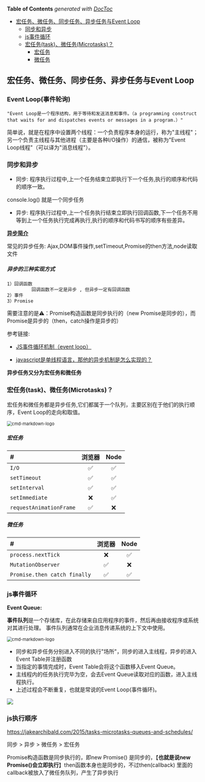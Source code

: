 <!-- START doctoc generated TOC please keep comment here to allow auto update -->
<!-- DON'T EDIT THIS SECTION, INSTEAD RE-RUN doctoc TO UPDATE -->
**Table of Contents**  *generated with [DocToc](https://github.com/thlorenz/doctoc)*

- [宏任务、微任务、同步任务、异步任务与Event Loop](#%E5%AE%8F%E4%BB%BB%E5%8A%A1%E5%BE%AE%E4%BB%BB%E5%8A%A1%E5%90%8C%E6%AD%A5%E4%BB%BB%E5%8A%A1%E5%BC%82%E6%AD%A5%E4%BB%BB%E5%8A%A1%E4%B8%8Eevent-loop)
  - [同步和异步](#%E5%90%8C%E6%AD%A5%E5%92%8C%E5%BC%82%E6%AD%A5)
  - [js事件循环](#js%E4%BA%8B%E4%BB%B6%E5%BE%AA%E7%8E%AF)
  - [宏任务(task)、微任务(Microtasks)？](#%E5%AE%8F%E4%BB%BB%E5%8A%A1task%E5%BE%AE%E4%BB%BB%E5%8A%A1microtasks)
    - [宏任务](#%E5%AE%8F%E4%BB%BB%E5%8A%A1)
    - [微任务](#%E5%BE%AE%E4%BB%BB%E5%8A%A1)

<!-- END doctoc generated TOC please keep comment here to allow auto update -->

## 宏任务、微任务、同步任务、异步任务与Event Loop

### Event Loop(事件轮询)

```wiki
"Event Loop是一个程序结构，用于等待和发送消息和事件。（a programming construct that waits for and dispatches events or messages in a program.）"
```

简单说，就是在程序中设置两个线程：一个负责程序本身的运行，称为"主线程"；另一个负责主线程与其他进程（主要是各种I/O操作）的通信，被称为"Event Loop线程"（可以译为"消息线程"）。

### 同步和异步

- 同步: 程序执行过程中,上一个任务结束立即执行下一个任务,执行的顺序和代码的顺序一致。

console.log() 就是一个同步任务

- 异步: 程序执行过程中,上一个任务执行结束立即执行回调函数,下一个任务不用等到上一个任务执行完成再执行,执行的顺序和代码书写的顺序有些差异。

[**异步简介**](https://developer.mozilla.org/zh-CN/docs/learn/JavaScript/%E5%BC%82%E6%AD%A5/%E7%AE%80%E4%BB%8B)

常见的异步任务: Ajax,DOM事件操作,setTimeout,Promise的then方法,node读取文件

##### 异步的三种实现方式

```markdown
1）回调函数 
         回调函数不一定是异步 , 但异步一定有回调函数 
2）事件
3）Promise
```

需要注意的是⚠️：Promise构造函数是同步执行的（new Promise是同步的），而Promise是异步的（then，catch操作是异步的）

参考链接:

- [JS事件循环机制（event loop）](https://juejin.im/post/5b498d245188251b193d4059#heading-2)

- [javascript是单线程语言，那他的异步机制是怎么实现的？](https://github.com/zlx362211854/daily-study/issues/22#)

**异步任务又分为宏任务和微任务**

### 宏任务(task)、微任务(Microtasks)？

宏任务和微任务都是异步任务,它们都属于一个队列，主要区别在于他们的执行顺序，Event Loop的走向和取值。

<img src="https://user-gold-cdn.xitu.io/2018/7/14/164974fa4b42e4af?imageView2/0/w/1280/h/960/format/webp/ignore-error/1" alt="cmd-markdown-logo" style="zoom:80%;" />

##### 宏任务

| #                       | 浏览器 | Node |
| :---------------------- | :----: | :--: |
| `I/O`                   |   ✅    |  ✅   |
| `setTimeout`            |   ✅    |  ✅   |
| `setInterval`           |   ✅    |  ✅   |
| `setImmediate`          |   ❌    |  ✅   |
| `requestAnimationFrame` |   ✅    |  ❌   |

##### 微任务

| #                            | 浏览器 | Node |
| :--------------------------- | :----: | :--: |
| `process.nextTick`           |   ❌    |  ✅   |
| `MutationObserver`           |   ✅    |  ❌   |
| `Promise.then catch finally` |   ✅    |  ✅   |



### js事件循环

**Event Queue:**

**事件队列**是一个存储库，在此存储来自应用程序的事件，然后再由接收程序或系统对其进行处理。
事件队列通常在企业消息传递系统的上下文中使用。

<img src="https://user-gold-cdn.xitu.io/2018/7/14/164974fb89da87c5?imageView2/0/w/1280/h/960/format/webp/ignore-error/1" alt="cmd-markdown-logo" style="zoom:80%;" />

- 同步和异步任务分别进入不同的执行"场所"，同步的进入主线程，异步的进入Event Table并注册函数
- 当指定的事情完成时，Event Table会将这个函数移入Event Queue。
- 主线程内的任务执行完毕为空，会去Event Queue读取对应的函数，进入主线程执行。
- 上述过程会不断重复，也就是常说的Event Loop(事件循环)。





![](https://user-images.githubusercontent.com/18441915/68822044-d088ad00-06ca-11ea-8570-54a683dfef5d.jpg)



### js执行顺序

https://jakearchibald.com/2015/tasks-microtasks-queues-and-schedules/

同步 > 异步 > 微任务 > 宏任务

Promise构造函数是同步执行的，即new Promise() 是同步的，【**也就是说new Promise()会立即执行**】then函数本身也是同步的，不过then(callback) 里面的callback被放入了微任务队列，产生了异步执行